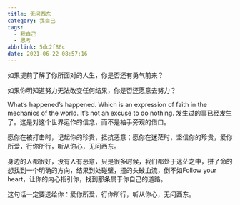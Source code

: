 ```yaml
---
title: 无问西东
category: 我自己
tags:
  - 我自己
  - 思考
abbrlink: 5dc2f86c
date: 2021-06-22 08:57:16
---
```

如果提前了解了你所面对的人生，你是否还有勇气前来？

如果你明知道努力无法改变任何结果，你是否还愿意去努力？

What’s happened’s happened. Which is an expression of faith in the mechanics of the world. It’s not an excuse to do nothing.
发生过的事已经发生了。这是对这个世界运作的信念，而不是袖手旁观的借口。

愿你在被打击时，记起你的珍贵，抵抗恶意；愿你在迷茫时，坚信你的珍贵，爱你所爱，行你所行，听从你心，无问西东。

身边的人都很好，没有人有恶意，只是很多时候，我们都处于迷茫之中，拼了命的想找到一个明确的方向，结果到处碰壁，撞的头破血流，倒不如Follow your heart，让你的内心指引你，找到那条属于你自己的道路。

这句话一定要送给你：爱你所爱，行你所行，听从你心，无问西东。
